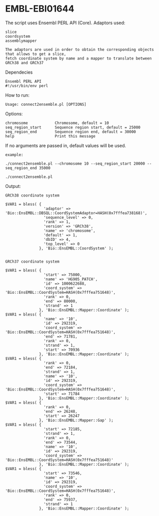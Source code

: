 # EMBL-EBI01644

The script uses Ensembl PERL API (Core).
Adaptors used:
    
    slice
    coordsystem
    assemblymapper
  
    The adaptors are used in order to obtain the corresponding objects that allows to get a slice, 
    fetch coordinate system by name and a mapper to translate between GRCh38 and GRCh37

Dependecies
    
    Ensembl PERL API
    #!/usr/bin/env perl

How to run:

    Usage: connect2ensemble.pl [OPTIONS]

Options:
  
    chromosome            Chromosome, default = 10
    seq_region_start      Sequence region start, default = 25000
    seq_region_end        Sequence region end, default = 30000
    help                  Print this message

If no arguments are passed in, default values will be used.

    example:
    
    ./connect2ensemble.pl --chromosome 10 --seq_region_start 20000 --seq_region_end 35000
    
    ./connect2ensemble.pl

Output:
    
    GRCh38 coordinate system

    $VAR1 = bless( {
                     'adaptor' => 'Bio::EnsEMBL::DBSQL::CoordSystemAdaptor=HASH(0x7fffea738168)',
                     'sequence_level' => 0,
                     'rank' => 1,
                     'version' => 'GRCh38',
                     'name' => 'chromosome',
                     'default' => 1,
                     'dbID' => 4,
                     'top_level' => 0
                   }, 'Bio::EnsEMBL::CoordSystem' );


    GRCh37 coordinate system

    $VAR1 = bless( {
                     'start' => 75000,
                     'name' => 'HG905_PATCH',
                     'id' => 1000622688,
                     'coord_system' => 'Bio::EnsEMBL::CoordSystem=HASH(0x7fffea751648)',
                     'rank' => 0,
                     'end' => 80000,
                     'strand' => 1
                   }, 'Bio::EnsEMBL::Mapper::Coordinate' );
    $VAR1 = bless( {
                     'name' => '10',
                     'id' => 292319,
                     'coord_system' => 'Bio::EnsEMBL::CoordSystem=HASH(0x7fffea751648)',
                     'end' => 71781,
                     'rank' => 0,
                     'strand' => 1,
                     'start' => 70936
                   }, 'Bio::EnsEMBL::Mapper::Coordinate' );
    $VAR1 = bless( {
                     'rank' => 0,
                     'end' => 72184,
                     'strand' => 1,
                     'name' => '10',
                     'id' => 292319,
                     'coord_system' => 'Bio::EnsEMBL::CoordSystem=HASH(0x7fffea751648)',
                     'start' => 71784
                   }, 'Bio::EnsEMBL::Mapper::Coordinate' );
    $VAR1 = bless( {
                     'rank' => 0,
                     'end' => 26248,
                     'start' => 26247
                   }, 'Bio::EnsEMBL::Mapper::Gap' );
    $VAR1 = bless( {
                     'start' => 72185,
                     'strand' => 1,
                     'rank' => 0,
                     'end' => 73544,
                     'name' => '10',
                     'id' => 292319,
                     'coord_system' => 'Bio::EnsEMBL::CoordSystem=HASH(0x7fffea751648)'
                   }, 'Bio::EnsEMBL::Mapper::Coordinate' );
    $VAR1 = bless( {
                     'start' => 73546,
                     'name' => '10',
                     'id' => 292319,
                     'coord_system' => 'Bio::EnsEMBL::CoordSystem=HASH(0x7fffea751648)',
                     'rank' => 0,
                     'end' => 75937,
                     'strand' => 1
                   }, 'Bio::EnsEMBL::Mapper::Coordinate' );
